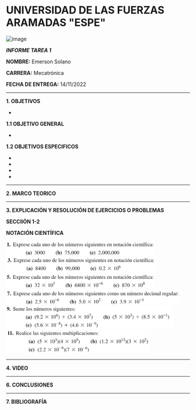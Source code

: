 # UNIVERSIDAD DE LAS FUERZAS ARAMADAS "ESPE"
![image](https://user-images.githubusercontent.com/116772918/200762591-a164d8db-c02e-4269-8bb4-0bc4c810d79f.png)

***INFORME TAREA 1***

**NOMBRE:** Emerson Solano

**CARRERA:** Mecatrónica

**FECHA DE ENTREGA:** 14/11/2022

--------------------------------------------------------------------------------------------------------------------------------------------------------------------------------------

**1. OBJETIVOS**

*

**1.1  OBJETIVO GENERAL**

*

**1.2  OBJETIVOS ESPECIFICOS**

*  
* 
* 
* 

--------------------------------------------------------------------------------------------------------------------------------------------------------------------------------------
**2. MARCO TEORICO**



---------------------------------------------------------------------------------------------------------------------------------------------------------------------------------------
**3. EXPLICACIÓN Y RESOLUCIÓN DE EJERCICIOS O PROBLEMAS**

**SECCIIÓN 1-2**

**NOTACIÓN CIENTÍFICA**

![image](1.png)
![image](3.png)
![image](5.png)
![image](7.png)
![image](9.png)
![image](11.png)





--------------------------------------------------------------------------------------------------------------------------------------------------------------------------------------
**4. VIDEO**



---------------------------------------------------------------------------------------------------------------------------------------------------------------------------------------
**6. CONCLUSIONES**



----------------------------------------------------------------------------------------------------------------------------------------------------------------------------------------

**7. BIBLIOGRAFÍA**

